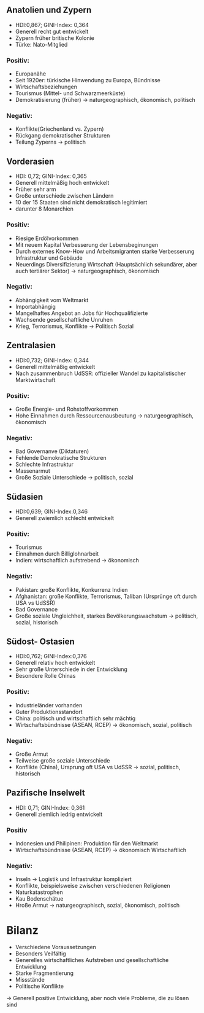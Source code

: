 ## Anatolien und Zypern

- HDI:0,867; GINI-Index: 0,364
- Generell recht gut entwickelt
- Zypern früher britische Kolonie
- Türke: Nato-Mitglied

### Positiv:
- Europanähe
- Seit 1920er: türkische Hinwendung zu Europa, Bündnisse
- Wirtschaftsbeziehungen
- Tourismus (Mittel- und Schwarzmeerküste)
- Demokratisierung (früher)
-> naturgeographisch, ökonomisch, politisch

### Negativ:
- Konflikte(Griechenland vs. Zypern)
- Rückgang demokratischer Strukturen
- Teilung Zyperns
-> politisch

## Vorderasien
- HDI: 0,72; GINI-Index: 0,365
- Generell mittelmäßig hoch entwickelt
- Früher sehr arm
- Große unterschiede zwischen Ländern
- 10 der 15 Staaten sind nicht demokratisch legitimiert
- darunter 8 Monarchien

### Positiv:
- Riesige Erdölvorkommen
- Mit neuem Kapital Verbesserung der Lebensbeginungen
- Durch externes Know-How und Arbeitsmigranten starke Verbesserung Infrastruktur und Gebäude
- Neuerdings Diversifizierung Wirtschaft (Hauptsächlich sekundärer, aber auch tertiärer Sektor)
-> naturgeographisch, ökonomisch

### Negativ:
- Abhängigkeit vom Weltmarkt
- Importabhängig
- Mangelhaftes Angebot an Jobs für Hochqualifizierte
- Wachsende gesellschaftliche Unruhen
- Krieg, Terrorismus, Konflikte
-> Politisch Sozial

## Zentralasien
- HDI:0,732; GINI-Index: 0,344
- Generell mittelmäßig entwickelt
- Nach zusammenbruch UdSSR: offizieller Wandel zu kapitalistischer Marktwirtschaft

### Positiv:
- Große Energie- und Rohstoffvorkommen
- Hohe Einnahmen durch Ressourcenausbeutung
-> naturgeographisch, ökonomisch

### Negativ:
- Bad Governanve (Diktaturen)
- Fehlende Demokratische Strukturen
- Schlechte Infrastruktur
- Massenarmut
- Große Soziale Unterschiede
-> politisch, sozial

## Südasien
- HDI:0,639; GINI-Index:0,346
- Generell zwiemlich schlecht entwickelt

### Positiv:
- Tourismus
- Einnahmen durch Billiglohnarbeit
- Indien: wirtschaftlich aufstrebend
-> ökonomisch

### Negativ:
- Pakistan: große Konflikte, Konkurrenz Indien
- Afghanistan: große Konflikte, Terrorismus, Taliban (Ursprünge oft durch USA vs UdSSR)
- Bad Governance
- Große soziale Ungleichheit, starkes Bevölkerungswachstum
-> politisch, sozial, historisch

## Südost- Ostasien
- HDI:0,762; GINI-Index:0,376
- Generell relativ hoch entwickelt
- Sehr große Unterschiede in der Entwicklung
- Besondere Rolle Chinas

### Positiv:
- Industrieländer vorhanden
- Guter Produktionsstandort
- China: politisch und wirtschaftlich sehr mächtig
- Wirtschaftsbündnisse (ASEAN, RCEP)
-> ökonomisch, sozial, politisch

### Negativ:
- Große Armut
- Teilweise große soziale Unterschiede
- Konflikte (China), Ursprung oft USA vs UdSSR
-> sozial, politisch, historisch

## Pazifische Inselwelt
- HDI: 0,71; GINI-Index: 0,361
- Generell ziemlich iedrig entwickelt

### Positiv
- Indonesien und Philipinen: Produktion für den Weltmarkt
- Wirtschaftsbündnisse (ASEAN, RCEP)
-> ökonomisch Wirtschaftlich

### Negativ:
- Inseln -> Logistik und Infrastruktur kompliziert
- Konflikte, beispielsweise zwischen verschiedenen Religionen
- Naturkatastrophen
- Kau Bodenschätue
- Hroße Armut
-> naturgeographisch, sozial, ökonomisch, politisch

# Bilanz
- Verschiedene Voraussetzungen
- Besonders Veilfältig
- Generelles wirtschaftliches Aufstreben und gesellschaftliche Entwicklung
- Starke Fragmentierung
- Missstände
- Politische Konflikte

-> Generell positive Entwicklung, aber noch viele Probleme, die zu lösen sind